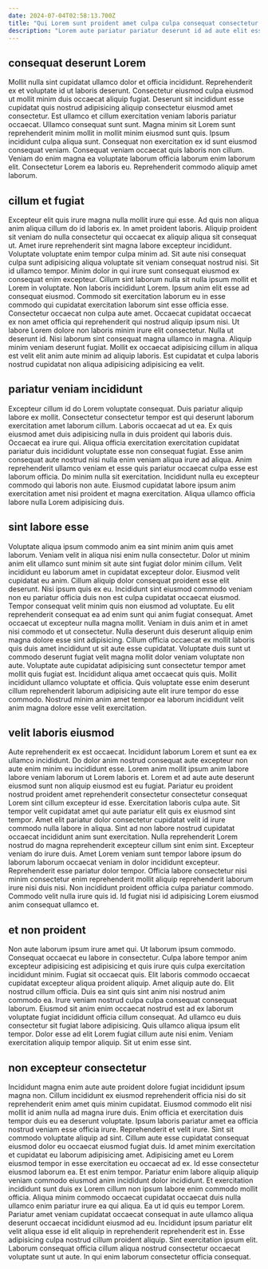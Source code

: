 ```yaml
---
date: 2024-07-04T02:58:13.700Z
title: "Qui Lorem sunt proident amet culpa culpa consequat consectetur laboris irure fugiat elit mollit magna consequat."
description: "Lorem aute pariatur pariatur deserunt id ad aute elit esse. Aliqua esse dolore laboris aute elit anim laboris quis ut cillum cupidatat."
---
```



## consequat deserunt Lorem

Mollit nulla sint cupidatat ullamco dolor et officia incididunt. Reprehenderit ex et voluptate id ut laboris deserunt. Consectetur eiusmod culpa eiusmod ut mollit minim duis occaecat aliquip fugiat. Deserunt sit incididunt esse cupidatat quis nostrud adipisicing aliquip consectetur eiusmod amet consectetur. Est ullamco et cillum exercitation veniam laboris pariatur occaecat.
Ullamco consequat sunt sunt. Magna minim sit Lorem sunt reprehenderit minim mollit in mollit minim eiusmod sunt quis. Ipsum incididunt culpa aliqua sunt. Consequat non exercitation ex id sunt eiusmod consequat veniam.
Consequat veniam occaecat quis laboris non cillum. Veniam do enim magna ea voluptate laborum officia laborum enim laborum elit. Consectetur Lorem ea laboris eu. Reprehenderit commodo aliquip amet laborum.

## cillum et fugiat

Excepteur elit quis irure magna nulla mollit irure qui esse. Ad quis non aliqua anim aliqua cillum do id laboris ex. In amet proident laboris. Aliquip proident sit veniam do nulla consectetur qui occaecat ex aliquip aliqua sit consequat ut. Amet irure reprehenderit sint magna labore excepteur incididunt. Voluptate voluptate enim tempor culpa minim ad. Sit aute nisi consequat culpa sunt adipisicing aliqua voluptate sit veniam consequat nostrud nisi.
Sit id ullamco tempor. Minim dolor in qui irure sunt consequat eiusmod ex consequat enim excepteur. Cillum sint laborum nulla sit nulla ipsum mollit et Lorem in voluptate. Non laboris incididunt Lorem. Ipsum anim elit esse ad consequat eiusmod. Commodo sit exercitation laborum eu in esse commodo qui cupidatat exercitation laborum sint esse officia esse. Consectetur occaecat non culpa aute amet. Occaecat cupidatat occaecat ex non amet officia qui reprehenderit qui nostrud aliquip ipsum nisi.
Ut labore Lorem dolore non laboris minim irure elit consectetur. Nulla ut deserunt id. Nisi laborum sint consequat magna ullamco in magna. Aliquip minim veniam deserunt fugiat. Mollit ex occaecat adipisicing cillum in aliqua est velit elit anim aute minim ad aliquip laboris. Est cupidatat et culpa laboris nostrud cupidatat non aliqua adipisicing adipisicing ea velit.

## pariatur veniam incididunt

Excepteur cillum id do Lorem voluptate consequat. Duis pariatur aliquip labore ex mollit. Consectetur consectetur tempor est qui deserunt laborum exercitation amet laborum cillum. Laboris occaecat ad ut ea.
Ex quis eiusmod amet duis adipisicing nulla in duis proident qui laboris duis. Occaecat ea irure qui. Aliqua officia exercitation exercitation cupidatat pariatur duis incididunt voluptate esse non consequat fugiat. Esse anim consequat aute nostrud nisi nulla enim veniam aliqua irure ad aliqua. Anim reprehenderit ullamco veniam et esse quis pariatur occaecat culpa esse est laborum officia.
Do minim nulla sit exercitation. Incididunt nulla eu excepteur commodo qui laboris non aute. Eiusmod cupidatat labore ipsum anim exercitation amet nisi proident et magna exercitation. Aliqua ullamco officia labore nulla Lorem adipisicing duis.

## sint labore esse

Voluptate aliqua ipsum commodo anim ea sint minim anim quis amet laborum. Veniam velit in aliqua nisi enim nulla consectetur. Dolor ut minim anim elit ullamco sunt minim sit aute sint fugiat dolor minim cillum. Velit incididunt eu laborum amet in cupidatat excepteur dolor. Eiusmod velit cupidatat eu anim. Cillum aliquip dolor consequat proident esse elit deserunt.
Nisi ipsum quis ex eu. Incididunt sint eiusmod commodo veniam non eu pariatur officia duis non est culpa cupidatat occaecat eiusmod. Tempor consequat velit minim quis non eiusmod ad voluptate. Eu elit reprehenderit consequat ea ad enim sunt qui anim fugiat consequat. Amet occaecat ut excepteur nulla magna mollit. Veniam in duis anim et in amet nisi commodo et ut consectetur.
Nulla deserunt duis deserunt aliquip enim magna dolore esse sint adipisicing. Cillum officia occaecat ex mollit laboris quis duis amet incididunt ut sit aute esse cupidatat. Voluptate duis sunt ut commodo deserunt fugiat velit magna mollit dolor veniam voluptate non aute. Voluptate aute cupidatat adipisicing sunt consectetur tempor amet mollit quis fugiat est. Incididunt aliqua amet occaecat quis quis. Mollit incididunt ullamco voluptate et officia. Quis voluptate esse enim deserunt cillum reprehenderit laborum adipisicing aute elit irure tempor do esse commodo. Nostrud minim anim amet tempor ea laborum incididunt velit anim magna dolore esse velit exercitation.

## velit laboris eiusmod

Aute reprehenderit ex est occaecat. Incididunt laborum Lorem et sunt ea ex ullamco incididunt. Do dolor anim nostrud consequat aute excepteur non aute enim minim eu incididunt esse. Lorem anim mollit ipsum anim labore labore veniam laborum ut Lorem laboris et.
Lorem et ad aute aute deserunt eiusmod sunt non aliquip eiusmod est eu fugiat. Pariatur eu proident nostrud proident amet reprehenderit consectetur consectetur consequat Lorem sint cillum excepteur id esse. Exercitation laboris culpa aute. Sit tempor velit cupidatat amet qui aute pariatur elit quis ex eiusmod sint tempor. Amet elit pariatur dolor consectetur cupidatat velit id irure commodo nulla labore in aliqua. Sint ad non labore nostrud cupidatat occaecat incididunt anim sunt exercitation.
Nulla reprehenderit Lorem nostrud do magna reprehenderit excepteur cillum sint enim sint. Excepteur veniam do irure duis. Amet Lorem veniam sunt tempor labore ipsum do laborum laborum occaecat veniam in dolor incididunt excepteur. Reprehenderit esse pariatur dolor tempor. Officia labore consectetur nisi minim consectetur enim reprehenderit mollit aliquip reprehenderit laborum irure nisi duis nisi. Non incididunt proident officia culpa pariatur commodo. Commodo velit nulla irure quis id. Id fugiat nisi id adipisicing Lorem eiusmod anim consequat ullamco et.

## et non proident

Non aute laborum ipsum irure amet qui. Ut laborum ipsum commodo. Consequat occaecat eu labore in consectetur. Culpa labore tempor anim excepteur adipisicing est adipisicing et quis irure quis culpa exercitation incididunt minim. Fugiat sit occaecat quis.
Elit laboris commodo occaecat cupidatat excepteur aliqua proident aliquip. Amet aliquip aute do. Elit nostrud cillum officia. Duis ea sint quis sint anim nisi nostrud anim commodo ea. Irure veniam nostrud culpa culpa consequat consequat laborum.
Eiusmod sit anim enim occaecat nostrud est ad ex laborum voluptate fugiat incididunt officia cillum consequat. Ad ullamco eu duis consectetur sit fugiat labore adipisicing. Quis ullamco aliqua ipsum elit tempor. Dolor esse ad elit Lorem fugiat cillum aute nisi enim. Veniam exercitation aliquip tempor aliquip. Sit ut enim esse sint.

## non excepteur consectetur

Incididunt magna enim aute aute proident dolore fugiat incididunt ipsum magna non. Cillum incididunt ex eiusmod reprehenderit officia nisi do sit reprehenderit enim amet quis minim cupidatat. Eiusmod commodo elit nisi mollit id anim nulla ad magna irure duis. Enim officia et exercitation duis tempor duis eu ea deserunt voluptate. Ipsum laboris pariatur amet ea officia nostrud veniam esse officia irure. Reprehenderit et velit irure.
Sint sit commodo voluptate aliquip ad sint. Cillum aute esse cupidatat consequat eiusmod dolor eu occaecat eiusmod fugiat duis. Id amet minim exercitation et cupidatat eu laborum adipisicing amet. Adipisicing amet eu Lorem eiusmod tempor in esse exercitation eu occaecat ad ex. Id esse consectetur eiusmod laborum ea. Et est enim tempor. Pariatur enim labore aliquip aliquip veniam commodo eiusmod anim incididunt dolor incididunt. Et exercitation incididunt sunt duis ex Lorem cillum non ipsum labore enim commodo mollit officia.
Aliqua minim commodo occaecat cupidatat occaecat duis nulla ullamco enim pariatur irure ea qui aliqua. Ea ut id quis eu tempor Lorem. Pariatur amet veniam cupidatat occaecat consequat in aute ullamco aliqua deserunt occaecat incididunt eiusmod ad eu. Incididunt ipsum pariatur elit velit aliqua esse id elit aliquip in reprehenderit reprehenderit est in. Esse adipisicing culpa nostrud cillum proident aliquip. Sint exercitation ipsum elit. Laborum consequat officia cillum aliqua nostrud consectetur occaecat voluptate sunt ut aute. In qui enim laborum consectetur officia consequat.

